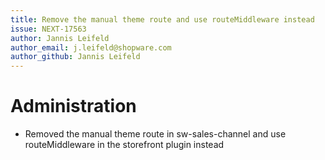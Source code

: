 ```yaml
---
title: Remove the manual theme route and use routeMiddleware instead
issue: NEXT-17563
author: Jannis Leifeld
author_email: j.leifeld@shopware.com
author_github: Jannis Leifeld
---
```

# Administration
* Removed the manual theme route in sw-sales-channel and use routeMiddleware in the storefront plugin instead
